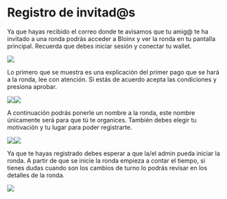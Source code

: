 # Registro de invitad@s

Ya que hayas recibido el correo donde te avisamos que tu amig@ te ha invitado a una ronda podrás acceder a Bloinx y ver la ronda en tu pantalla principal. Recuerda que debes iniciar sesión y conectar tu wallet.

![](<../.gitbook/assets/image (4).png>)

Lo primero que se muestra es una explicación del primer pago que se hará a la ronda, lee con atención. Si estás de acuerdo acepta las condiciones y presiona aprobar.

![](<../.gitbook/assets/image (14).png>)![](<../.gitbook/assets/image (2).png>)

A continuación podrás ponerle un nombre a la ronda, este nombre únicamente será para que tú te organices. También debes elegir tu motivación y tu lugar para poder registrarte.

![](<../.gitbook/assets/image (13).png>)![](<../.gitbook/assets/image (17).png>)

Ya que te hayas registrado debes esperar a que la/el admin pueda iniciar la ronda. A partir de que se inicie la ronda empieza a contar el tiempo, si tienes dudas cuando son los cambios de turno lo podrás revisar en los detalles de la ronda.

![](https://lh6.googleusercontent.com/Mvsi8KmLjkZfWuBK7kncz9hayAcghveV7iv0HP2Mksk0qGhhdXTZ59BkUju\_ByocJnxbGxUzwCPa-l7jNRj5Ygri3gLoVaKmp1dI5VYTcaDjao49KDteNK8TDXfLsrewgrZm869V)
